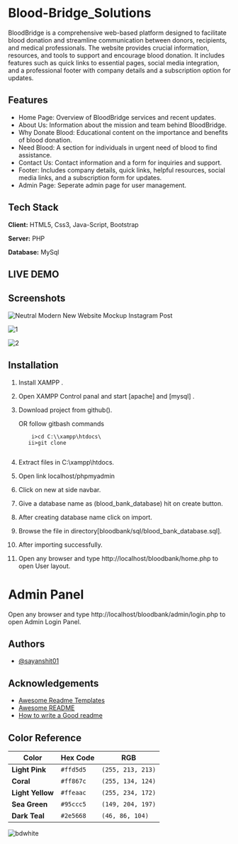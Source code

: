 
# Blood-Bridge_Solutions

BloodBridge is a comprehensive web-based platform designed to facilitate blood donation and streamline communication between donors, recipients, and medical professionals. The website provides crucial information, resources, and tools to support and encourage blood donation. It includes features such as quick links to essential pages, social media integration, and a professional footer with company details and a subscription option for updates.


## Features

- Home Page: Overview of BloodBridge services and recent updates.
- About Us: Information about the mission and team behind BloodBridge.
- Why Donate Blood: Educational content on the importance and benefits of blood donation.
- Need Blood: A section for individuals in urgent need of blood to find assistance.
- Contact Us: Contact information and a form for inquiries and support.
- Footer: Includes company details, quick links, helpful resources, social media links, and a subscription form for updates.
- Admin Page: Seperate admin page for user management.

## Tech Stack

**Client:** HTML5, Css3, Java-Script, Bootstrap

**Server:** PHP

**Database:** MySql


## LIVE DEMO


## Screenshots

![Neutral Modern New Website Mockup Instagram Post](https://github.com/Sayanshit01/Blood-Bridge_Solutions-Website/assets/128118122/52e417b7-a7ff-43dc-9c80-d82cc41c8441)


![1](https://github.com/Sayanshit01/Blood-Bridge_Solutions-Website/assets/128118122/daf6c535-5efa-4fb4-b752-e957478ce3a9)

![2](https://github.com/Sayanshit01/Blood-Bridge_Solutions-Website/assets/128118122/b0bc31f5-0c94-49f4-ba67-7c3e26b3454b)





## Installation

1. Install XAMPP .

2. Open XAMPP Control panal and start [apache] and [mysql] .

3. Download project from github().

   OR follow gitbash commands <br>
     ```t
         i>cd C:\\xampp\htdocs\
        ii>git clone 
     
     
4. Extract files in C:\xampp\htdocs.

5. Open link localhost/phpmyadmin

6. Click on new at side navbar.

7. Give a database name as (blood_bank_database) hit on create button.

8. After creating database name click on import.

9. Browse the file in directory[bloodbank/sql/blood_bank_database.sql].

10. After importing successfully.

11. Open any browser and type http://localhost/bloodbank/home.php to open User layout.
     
# Admin Panel
   Open any browser and type http://localhost/bloodbank/admin/login.php to open Admin Login Panel.
  
## Authors

- [@sayanshit01](https://www.github.com/sayanshit01)


## Acknowledgements

 - [Awesome Readme Templates](https://awesomeopensource.com/project/elangosundar/awesome-README-templates)
 - [Awesome README](https://github.com/matiassingers/awesome-readme)
 - [How to write a Good readme](https://bulldogjob.com/news/449-how-to-write-a-good-readme-for-your-github-project)

## Color Reference


| Color      | Hex Code | RGB          |
|------------|----------|--------------|
| **Light Pink**   | `#ffd5d5` | `(255, 213, 213)` |
| **Coral**   | `#ff867c` | `(255, 134, 124)` |
| **Light Yellow** | `#ffeaac` | `(255, 234, 172)` |
| **Sea Green** | `#95ccc5` | `(149, 204, 197)` |
| **Dark Teal**  | `#2e5668` | `(46, 86, 104)`  |

![bdwhite](https://github.com/Sayanshit01/Blood-Bridge_Solutions-Website/assets/128118122/0c3ddccf-2488-4c89-b39d-c029893ccdf0)



